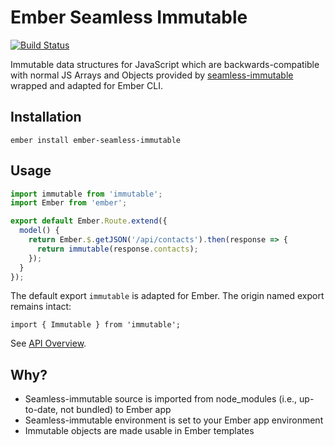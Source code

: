 # Ember Seamless Immutable

[![Build Status](https://travis-ci.org/cyk/ember-seamless-immutable.svg?branch=master)](https://travis-ci.org/cyk/ember-seamless-immutable)

Immutable data structures for JavaScript which are backwards-compatible with normal JS Arrays and Objects provided 
by [seamless-immutable](https://github.com/rtfeldman/seamless-immutable)  wrapped and adapted for Ember CLI.

## Installation

`ember install ember-seamless-immutable`

## Usage

```js
import immutable from 'immutable';
import Ember from 'ember';

export default Ember.Route.extend({
  model() {
    return Ember.$.getJSON('/api/contacts').then(response => {
      return immutable(response.contacts);
    });
  }
});
```

The default export `immutable` is adapted for Ember. The origin named export remains intact:

```
import { Immutable } from 'immutable';
```

See [API Overview](https://github.com/rtfeldman/seamless-immutable#api-overview).

## Why?

* Seamless-immutable source is imported from node_modules (i.e., up-to-date, not bundled) to Ember app
* Seamless-immutable environment is set to your Ember app environment
* Immutable objects are made usable in Ember templates